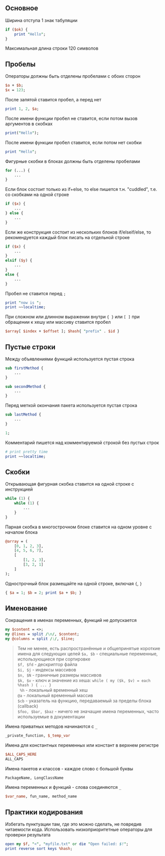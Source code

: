 ## Основное
Ширина отступа 1 знак табуляции
```perl
if ($ok) {
    print "Hello";
}
```
Максимальная длина строки 120 символов

## Пробелы
Операторы должны быть отделены пробелами с обоих сторон
```perl
$a + $b;
$x = 123;
```
После запятой ставится пробел, а перед нет
```perl
print 1, 2, $a;
```
После имени функции пробел не ставится, если потом вызов аргументов в скобках
```perl
print("Hello");
```
После имени функции пробел ставится, если потом нет скобки
```perl
print "Hello";
```
Фигурные скобки в блоках должны быть отделены пробелами
```perl
for (...) {
    ...
}
```

Если блок состоит только из if+else, то else пишется т.н. "cuddled", т.е. со скобками на одной строке
```perl
if ($x) {
	...
} else {
	...
}
```

Если же конструкция состоит из нескольких блоков if/elseif/else, то рекомендуется каждый блок писать на отдельной строке
```perl
if ($x) {
	...
}
elsif ($y) {
	...
}
else {
	...
}

```

Пробел не ставится перед `;`
```perl
print "now is ";
print ~~localtime;
```
При сложном или длинном выражении внутри `{ }` или `[ ]` при обращении к хешу или массиву ставится пробел
```perl
$array[ $index + $offset ]; $hash{ "prefix" . $id }
```

## Пустые строки
Между объявлениями функций используется пустая строка
```perl
sub firstMethod {
    ...
}

sub secondMethod {
    ...
}
```
Перед меткой окончания пакета используется пустая строка
```perl
sub lastMethod {
    ...
}

1;
```
Комментарий пишется над комментируемой строкой без пустых строк
```perl
# print pretty time
print ~~localtime;
```

## Скобки
Открывающая фигурная скобка ставится на одной строке с инструкцией
```perl
while (1) {
    while (1) {
        ...
    }
}
```
Парная скобка в многострочном блоке ставится на одном уровне с началом блока
```perl
@array = (
    [0, 1, 2, 3],
    [4, 5, 6, 7],
    [
        [1, 2, 3],
        [3, 2, 1]
    ]
);

```
Однострочный блок размещайте на одной строке, включая `{`, `}`
```perl
{ $a = 1; $b = 2; print $a + $b; }
```

## Именование
Сокращения в именах переменных, функций не допускается
```perl
my $content = <>;
my @lines = split /\n/, $content;
my @columns = split /:/, $line;
```
> Тем не менее, есть распространённые и общепринятые короткие имена для следующих целей
> `$a, $b` - специальные переменные, использующиеся при сортировке  
> `$f, $fd` - дескриптор файла  
> `$i, $j` - индексы массивов  
> `$n, $N` - граничные размеры массивов  
> `$k, $v` - ключ и значение из хеша: `while ( my ($k, $v) = each %hash ) { ... }`  
>` %h` - локальный временный хеш  
> `@a` - локальный временный массив  
> `$cb` - указатель на функцию, передаваемый за пределы блока (callback)  
> `$foo, $bar, $baz` - ничего не значащие имена переменных, часто используемые в документации

Имена приватных методов начинаются с `_`
```perl
_private_function, $_temp_var
```
Имена для константных переменных или констант в верхнем регистре
```perl
$ALL_CAPS_HERE
ALL_CAPS
```
Имена пакетов и классов - каждое слово с большой буквы
```perl
PackageName, LongClassName
```
Имена переменных и функций - слова соединяются `_`
```perl
$var_name, fun_name, method_name
```

## Практики кодирования
Избегать пунктуации там, где это можно сделать, не повредив читаемости кода. Использовать низкоприоритетные операторы для проверки результата
```perl
open my $f, "<", "myfile.txt" or die "Open failed: $!";
print reverse sort keys %hash;
```
